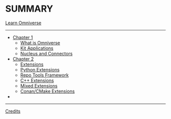 # SUMMARY
[Learn Omniverse](./usd_three_viewer/index.html)

-----------


- [Chapter 1]()
  - [What is Omniverse](./chapter1/what_is_omniverse.md)
  - [Kit Applications](./chapter1/kit_applications.md)
  - [Nucleus and Connectors](./chapter1/nucleus_and_connectors.md)
- [Chapter 2]()
  - [Extensions](./chapter2/extensions.md)
  - [Python Extensions](./chapter2/python_extensions.md)
  - [Repo Tools Framework](./chapter2/repo_man.md)
  - [C++ Extensions](./chapter2/cpp_extensions.md)
  - [Mixed Extensions](./chapter2/mixed_extensions.md)
  - [Conan/CMake Extensions](./chapter2/conan_cmake_extensions.md)
- []()
-----------

[Credits](./credits.md)
